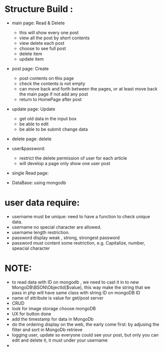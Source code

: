 # Structure Build :
- main page: Read & Delete
    - this will show every one post
    - view all the post by short contents
    - view delete each post 
    - choose to see full post
    - delete item
    - update item  
- post page: Create
    - post contents on this page
    - check the contents is not empty 
    - can move back and forth between the pages, or at least move back the main page if not add any post
    - return to HomePage after post
- update page: Update
    - get old data in the input box 
    - be able to edit 
    - be able to be submit change data
- delete page: delete 
- user&password: 
    - restrict the delete permission of user for each article
    - will develop a page only show one user post

- single Read page:
- DataBase: using mongodb
# user data require:
 - username must be unique: need to have a function to check unique data.
 - username no special character are allowed.
 - username length restriction.
 - password display weak , strong, strongest password
 - password must content some restriction, e.g. Capitalize, number, speacial character
# NOTE:
- to read data with ID on mongodb , we need to cast it in to new MongoDB\BSON\ObjectId($value), this way make the string that we pass in php will have same class with string ID on mongoDB ID 
- name of attribute is value for get/post server
- CRUD
- look for image storage choose mongoDB
- UX for button done
- add the timestamp for data in MongoDb
- do the ordering display on the web, the early come first: by adjusing the filter and sort in MongoDb retrieve
- logging user, update so everyone could see your post, but only you can edit and delete it, it must under your username
- 

